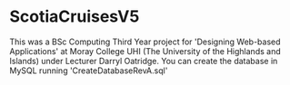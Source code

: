 # ScotiaCruisesV5
This was a BSc Computing Third Year project for 'Designing Web-based Applications' at Moray College UHI (The University of the Highlands and Islands) under Lecturer Darryl Oatridge. 
You can create the database in MySQL running 'CreateDatabaseRevA.sql'
